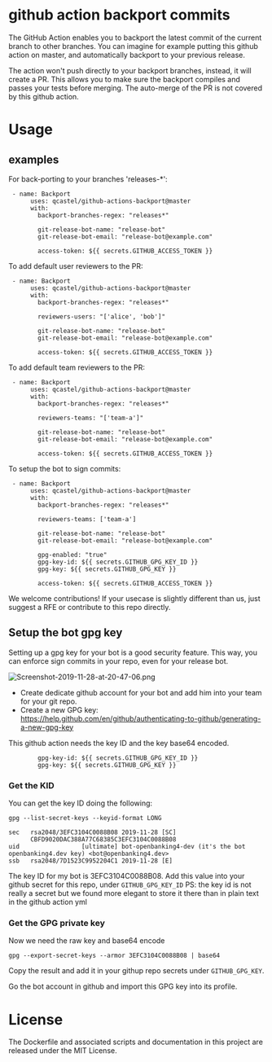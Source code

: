 # github action backport commits

The GitHub Action enables you to backport the latest commit of the current branch to other branches.
You can imagine for example putting this github action on master, and automatically backport to your previous release.

The action won't push directly to your backport branches, instead, it will create a PR. This allows you
to make sure the backport compiles and passes your tests before merging.
The auto-merge of the PR is not covered by this github action.

# Usage

## examples

For back-porting to your branches 'releases-*':

```
 - name: Backport
      uses: qcastel/github-actions-backport@master
      with:
        backport-branches-regex: "releases*"
        
        git-release-bot-name: "release-bot"
        git-release-bot-email: "release-bot@example.com"
        
        access-token: ${{ secrets.GITHUB_ACCESS_TOKEN }}
```

To add default user reviewers to the PR:

```
 - name: Backport
      uses: qcastel/github-actions-backport@master
      with:
        backport-branches-regex: "releases*"

        reviewers-users: "['alice', 'bob']"
        
        git-release-bot-name: "release-bot"
        git-release-bot-email: "release-bot@example.com"
        
        access-token: ${{ secrets.GITHUB_ACCESS_TOKEN }}

```

To add default team reviewers to the PR:

```
 - name: Backport
      uses: qcastel/github-actions-backport@master
      with:
        backport-branches-regex: "releases*"

        reviewers-teams: "['team-a']"
        
        git-release-bot-name: "release-bot"
        git-release-bot-email: "release-bot@example.com"
        
        access-token: ${{ secrets.GITHUB_ACCESS_TOKEN }}

```

To setup the bot to sign commits:

```
 - name: Backport
      uses: qcastel/github-actions-backport@master
      with:
        backport-branches-regex: "releases*"

        reviewers-teams: ['team-a']
        
        git-release-bot-name: "release-bot"
        git-release-bot-email: "release-bot@example.com"
        
        gpg-enabled: "true"
        gpg-key-id: ${{ secrets.GITHUB_GPG_KEY_ID }}
        gpg-key: ${{ secrets.GITHUB_GPG_KEY }}

        access-token: ${{ secrets.GITHUB_ACCESS_TOKEN }}

```


We welcome contributions! If your usecase is slightly different than us, just suggest a RFE or contribute to this repo directly.

## Setup the bot gpg key

Setting up a gpg key for your bot is a good security feature. This way, you can enforce sign commits in your repo,
even for your release bot.

![Screenshot-2019-11-28-at-20-47-06.png](https://i.postimg.cc/9F6cxpqm/Screenshot-2019-11-28-at-20-47-06.png)

- Create dedicate github account for your bot and add him into your team for your git repo.
- Create a new GPG key: https://help.github.com/en/github/authenticating-to-github/generating-a-new-gpg-key

This github action needs the key ID and the key base64 encoded.

```$xslt
        gpg-key-id: ${{ secrets.GITHUB_GPG_KEY_ID }}
        gpg-key: ${{ secrets.GITHUB_GPG_KEY }}
```

### Get the KID

You can get the key ID doing the following:

```$xslt
gpg --list-secret-keys --keyid-format LONG

sec   rsa2048/3EFC3104C0088B08 2019-11-28 [SC]
      CBFD9020DAC388A77C68385C3EFC3104C0088B08
uid                 [ultimate] bot-openbanking4-dev (it's the bot openbanking4.dev key) <bot@openbanking4.dev>
ssb   rsa2048/7D1523C9952204C1 2019-11-28 [E]

```
The key ID for my bot is 3EFC3104C0088B08. Add this value into your github secret for this repo, under `GITHUB_GPG_KEY_ID` 
PS: the key id is not really a secret but we found more elegant to store it there than in plain text in the github action yml

### Get the GPG private key

Now we need the raw key and base64 encode
```$xslt
gpg --export-secret-keys --armor 3EFC3104C0088B08 | base64
```

Copy the result and add it in your githup repo secrets under `GITHUB_GPG_KEY`.

Go the bot account in github and import this GPG key into its profile.

# License
The Dockerfile and associated scripts and documentation in this project are released under the MIT License.

